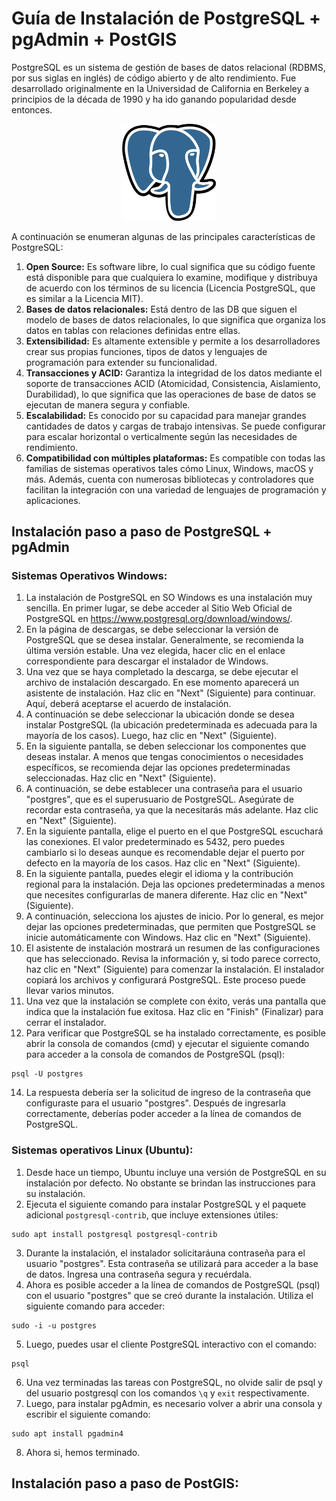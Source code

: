 # Guía de Instalación de PostgreSQL + pgAdmin + PostGIS

PostgreSQL es un sistema de gestión de bases de datos relacional (RDBMS, por sus siglas en inglés) de código abierto y de alto rendimiento. Fue desarrollado originalmente en la Universidad de California en Berkeley a principios de la década de 1990 y ha ido ganando popularidad desde entonces.

<p align="center">
<img src="./imgs/postgresql-logo.png" width="150px" />
</p>

A continuación se enumeran algunas de las principales características de PostgreSQL:
1. __Open Source:__ Es software libre, lo cual significa que su código fuente está disponible para que cualquiera lo examine, modifique y distribuya de acuerdo con los términos de su licencia (Licencia PostgreSQL, que es similar a la Licencia MIT).
2. __Bases de datos relacionales:__ Está dentro de las DB que siguen el modelo de bases de datos relacionales, lo que significa que organiza los datos en tablas con relaciones definidas entre ellas.
3. __Extensibilidad:__ Es altamente extensible y permite a los desarrolladores crear sus propias funciones, tipos de datos y lenguajes de programación para extender su funcionalidad.
4. __Transacciones y ACID:__ Garantiza la integridad de los datos mediante el soporte de transacciones ACID (Atomicidad, Consistencia, Aislamiento, Durabilidad), lo que significa que las operaciones de base de datos se ejecutan de manera segura y confiable.
5. __Escalabilidad:__ Es conocido por su capacidad para manejar grandes cantidades de datos y cargas de trabajo intensivas. Se puede configurar para escalar horizontal o verticalmente según las necesidades de rendimiento.
6. __Compatibilidad con múltiples plataformas:__ Es compatible con todas las familias de sistemas operativos tales cómo Linux, Windows, macOS y más. Además, cuenta con numerosas bibliotecas y controladores que facilitan la integración con una variedad de lenguajes de programación y aplicaciones.

## Instalación paso a paso de PostgreSQL + pgAdmin

### Sistemas Operativos Windows:
1. La instalación de PostgreSQL en SO Windows es una instalación muy sencilla. En primer lugar, se debe acceder al Sitio Web Oficial de PostgreSQL en https://www.postgresql.org/download/windows/.
2. En la página de descargas, se debe seleccionar la versión de PostgreSQL que se desea instalar. Generalmente, se recomienda la última versión estable. Una vez elegida, hacer clic en el enlace correspondiente para descargar el instalador de Windows.
3. Una vez que se haya completado la descarga, se debe ejecutar el archivo de instalación descargado. En ese momento aparecerá un asistente de instalación. Haz clic en "Next" (Siguiente) para continuar. Aquí, deberá aceptarse el acuerdo de instalación.
4. A continuación se debe seleccionar la ubicación donde se desea instalar PostgreSQL (la ubicación predeterminada es adecuada para la mayoría de los casos). Luego, haz clic en "Next" (Siguiente).
5. En la siguiente pantalla, se deben seleccionar los componentes que deseas instalar. A menos que tengas conocimientos o necesidades específicos, se recomienda dejar las opciones predeterminadas seleccionadas. Haz clic en "Next" (Siguiente).
6. A continuación, se debe establecer una contraseña para el usuario "postgres", que es el superusuario de PostgreSQL. Asegúrate de recordar esta contraseña, ya que la necesitarás más adelante. Haz clic en "Next" (Siguiente).
7. En la siguiente pantalla, elige el puerto en el que PostgreSQL escuchará las conexiones. El valor predeterminado es 5432, pero puedes cambiarlo si lo deseas aunque es recomendable dejar el puerto por defecto en la mayoría de los casos. Haz clic en "Next" (Siguiente).
8. En la siguiente pantalla, puedes elegir el idioma y la contribución regional para la instalación. Deja las opciones predeterminadas a menos que necesites configurarlas de manera diferente. Haz clic en "Next" (Siguiente).
9. A continuación, selecciona los ajustes de inicio. Por lo general, es mejor dejar las opciones predeterminadas, que permiten que PostgreSQL se inicie automáticamente con Windows. Haz clic en "Next" (Siguiente).
10. El asistente de instalación mostrará un resumen de las configuraciones que has seleccionado. Revisa la información y, si todo parece correcto, haz clic en "Next" (Siguiente) para comenzar la instalación. El instalador copiará los archivos y configurará PostgreSQL. Este proceso puede llevar varios minutos.
11. Una vez que la instalación se complete con éxito, verás una pantalla que indica que la instalación fue exitosa. Haz clic en "Finish" (Finalizar) para cerrar el instalador.
12. Para verificar que PostgreSQL se ha instalado correctamente, es posible abrir la consola de comandos (cmd) y ejecutar el siguiente comando para acceder a la consola de comandos de PostgreSQL (psql):
```
psql -U postgres
```
14. La respuesta debería ser la solicitud de ingreso de la contraseña que configuraste para el usuario "postgres". Después de ingresarla correctamente, deberías poder acceder a la línea de comandos de PostgreSQL.

### Sistemas operativos Linux (Ubuntu):
1. Desde hace un tiempo, Ubuntu incluye una versión de PostgreSQL en su instalación por defecto. No obstante se brindan las instrucciones para su instalación.
2. Ejecuta el siguiente comando para instalar PostgreSQL y el paquete adicional `postgresql-contrib`, que incluye extensiones útiles:
```
sudo apt install postgresql postgresql-contrib
```
3. Durante la instalación, el instalador solicitaráuna contraseña para el usuario "postgres". Esta contraseña se utilizará para acceder a la base de datos. Ingresa una contraseña segura y recuérdala.
4. Ahora es posible acceder a la línea de comandos de PostgreSQL (psql) con el usuario "postgres" que se creó durante la instalación. Utiliza el siguiente comando para acceder:
```
sudo -i -u postgres
```
5. Luego, puedes usar el cliente PostgreSQL interactivo con el comando:
```
psql
```
6. Una vez terminadas las tareas con PostgreSQL, no olvide salir de psql y del usuario postgresql con los comandos `\q` y `exit` respectivamente.
7. Luego, para instalar pgAdmin, es necesario volver a abrir una consola y escribir el siguiente comando:
```
sudo apt install pgadmin4
```
8. Ahora si, hemos terminado.

## Instalación paso a paso de PostGIS:


